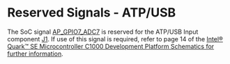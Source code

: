 # Reserved Signals - ATP/USB

The SoC signal [AP_GPIO7_ADC7](#quark_mcu_dev_kit_c1000/J14Pin47) is reserved for the ATP/USB Input component [J1](#quark_mcu_dev_kit_c1000/J1). If
use of this signal is required, refer to page 14 of the [Intel® Quark™ SE Microcontroller
C1000 Development Platform Schematics for further information](https://www.intel.com/content/dam/www/public/us/en/documents/schematic/quark-c1000-development-platform-schematic.pdf).
